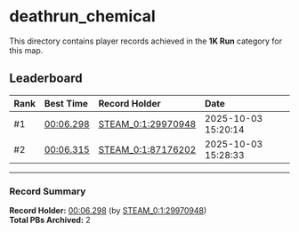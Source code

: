 # deathrun_chemical

This directory contains player records achieved in the **1K Run** category for this map.

## Leaderboard

| Rank | Best Time | Record Holder | Date                |
| :--- | :-------- | :------------ | :------------------ |
| #1   | [00:06.298](./00006298_STEAM_0_1_29970948_20251003-152014.zip) | [STEAM_0:1:29970948](https://speedrun16.com/profile/STEAM_0:1:29970948)   | 2025-10-03 15:20:14 |
| #2   | [00:06.315](./00006315_STEAM_0_1_87176202_20251003-152833.zip) | [STEAM_0:1:87176202](https://speedrun16.com/profile/STEAM_0:1:87176202)   | 2025-10-03 15:28:33 |

---

### Record Summary
**Record Holder:** [00:06.298](./00006298_STEAM_0_1_29970948_20251003-152014.zip) (by [STEAM_0:1:29970948](https://speedrun16.com/profile/STEAM_0:1:29970948))  
**Total PBs Archived:** 2